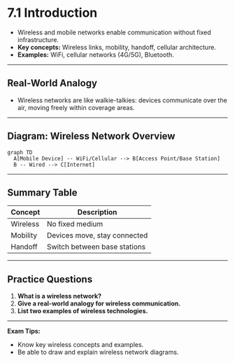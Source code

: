 # 7.1 Introduction

- Wireless and mobile networks enable communication without fixed infrastructure.
- **Key concepts:** Wireless links, mobility, handoff, cellular architecture.
- **Examples:** WiFi, cellular networks (4G/5G), Bluetooth.

---

## Real-World Analogy
- Wireless networks are like walkie-talkies: devices communicate over the air, moving freely within coverage areas.

---

## Diagram: Wireless Network Overview
```mermaid
graph TD
  A[Mobile Device] -- WiFi/Cellular --> B[Access Point/Base Station]
  B -- Wired --> C[Internet]
```

---

## Summary Table
| Concept   | Description                |
|-----------|----------------------------|
| Wireless  | No fixed medium            |
| Mobility  | Devices move, stay connected|
| Handoff   | Switch between base stations|

---

## Practice Questions
1. **What is a wireless network?**
2. **Give a real-world analogy for wireless communication.**
3. **List two examples of wireless technologies.**

---

**Exam Tips:**
- Know key wireless concepts and examples.
- Be able to draw and explain wireless network diagrams. 